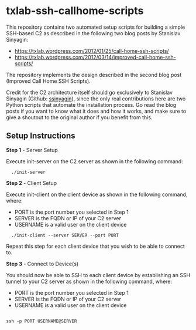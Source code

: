 # txlab-ssh-callhome-scripts
This repository contains two automated setup scripts for building a simple SSH-based C2 as described in the following two blog posts by Stanislav Sinyagin:

- https://txlab.wordpress.com/2012/01/25/call-home-ssh-scripts/
- https://txlab.wordpress.com/2012/03/14/improved-call-home-ssh-scripts/

The repository implements the design described in the second blog post (Improved Call Home SSH Scripts).

Credit for the C2 architecture itself should go exclusively to Stanislav Sinyagin (Github: [ssinyagin](https://github.com/ssinyagin)), since the only real contributions here are two Python scripts that automate the installation process. Go read the blog posts if you want to know what it does and how it works, and make sure to give a shoutout to the original author if you benefit from this.

## Setup Instructions 

__Step 1__ - Server Setup

Execute init-server on the C2 server as shown in the following command:

```
  ./init-server 
```

__Step 2__ - Client Setup

Execute init-client on the client device as shown in the following command, where:

- PORT is the port number you selected in Step 1
- SERVER is the FQDN or IP of your C2 server
- USERNAME is a valid user on the client device

```
  ./init-client --server SERVER --port PORT
```

Repeat this step for each client device that you wish to be able to connect to.

__Step 3__ - Connect to Device(s)

You should now be able to SSH to each client device by establishing an SSH tunnel to your C2 server as shown in the following command, where:

- PORT is the port number you selected in Step 1
- SERVER is the FQDN or IP of your C2 server
- USERNAME is a valid user on the client device

```

ssh -p PORT USERNAME@SERVER

```
